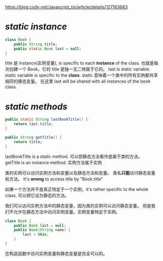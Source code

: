 https://blog.csdn.net/Javascript_tsj/article/details/127163683

# $static~instance$
```java
class Book {
	public String title;
	public static Book last = null;
}
```
title 是 instance(实例变量), is specific to each **instance** of the class.
	也就是每次创建一个 Book，它的 title 是独一无二特属于它的。
last is static variable.
	static variable is specific to the **class**.
static 意味着一个类中的所有实例都共享相同的静态变量。
在这里 last will be shared with all instances of the book class.

# $static~methods$
```java
public static String lastBookTitle() {
	return last.title;
}

public String getTitle() {
	return title;
}
```
lastBookTitle is a static method.
可以把静态方法看作是属于类的方法。
getTitle is an instance method.
实例方法属于实例

类的实例可以访问实例方法和变量以及静态方法和变量。
类名**只能**访问静态变量和方法。
It's **wrong** to access title by "Book.title"

如果一个方法并不是真正特定于一个实例，it's rather specific to the whole class. 可以把它设为静态的方法。

我们可以访问实例方法中的静态变量，因为类的实例可以访问静态变量。
但是我们不允许在静态方法中访问实例变量。实例变量特定于实例。

```java
class Book {
	public Book last = null;
	public Book(String name) {
		last = this;
	}
}
```
在构造函数中访问实例变量和静态变量是完全可以的。